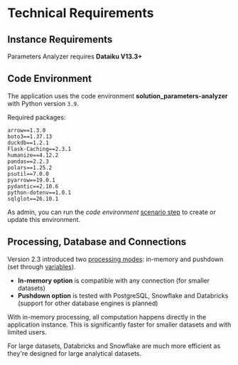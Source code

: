# Technical Requirements

## Instance Requirements
Parameters Analyzer requires **Dataiku V13.3+**

## Code Environment
The application uses the code environment **solution_parameters-analyzer** with Python version `3.9`.

Required packages:

```
arrow==1.3.0
boto3==1.37.13
duckdb==1.2.1
Flask-Caching==2.3.1
humanize==4.12.2
pandas==2.2.3
polars==1.25.2
psutil==7.0.0
pyarrow==19.0.1
pydantic==2.10.6
python-dotenv==1.0.1
sqlglot==26.10.1
```

As admin, you can run the _code environment_ [scenario step](scenario.md) to create or update this environment.

## Processing, Database and Connections
Version 2.3 introduced two [processing modes](processing-mode.md): in-memory and pushdown (set through [variables](variables.md)).

- **In-memory option** is compatible with any connection (for smaller datasets)
- **Pushdown option** is tested with PostgreSQL, Snowflake and Databricks (support for other database engines is planned)

With in-memory processing, all computation happens directly in the application instance. This is significantly faster for smaller datasets and with limited users.

For large datasets, Databricks and Snowflake are much more efficient as they're designed for large analytical datasets.
